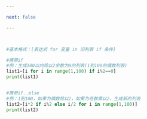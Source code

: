 ```yaml
---

next: false

---
```




<BlogInfo id="913" title="1.列表推导式" author="白日梦想猿" pv=0 read_times=0 pre_cost_time="0分12秒" category="进阶语法" tag_list="['进阶语法']" create_time="2021.11.08 15:06:33" update_time="2021.11.08 15:14:30" />

```python


#基本格式：[表达式 for 变量 in 旧列表 if 条件]

#携带if
#例：生成100以内除以2余数为0的列表(1到100的偶数列表)
list1=[i for i in range(1,100) if i%2==0]
print(list1)


#携带if..else
#例：1到100，如果为偶数除以2，如果为奇数乘以2，生成新的列表
list2=[i*2 if i%2 else i/2 for i in range(1,100)]
print(list2)




```



<ActionBox />
